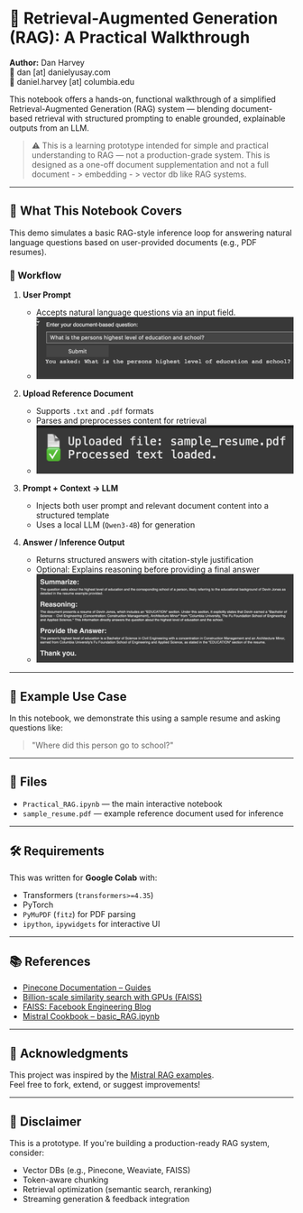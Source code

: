 # 🧠 Retrieval-Augmented Generation (RAG): A Practical Walkthrough

**Author:** Dan Harvey  
📧 dan [at] danielyusay.com  
📧 daniel.harvey [at] columbia.edu  

This notebook offers a hands-on, functional walkthrough of a simplified Retrieval-Augmented Generation (RAG) system — blending document-based retrieval with structured prompting to enable grounded, explainable outputs from an LLM.

> ⚠️ This is a learning prototype intended for simple and practical understanding to RAG — not a production-grade system. This is designed as a one-off document supplementation and not a full document - > embedding - > vector db like RAG systems.

---

## 🚀 What This Notebook Covers

This demo simulates a basic RAG-style inference loop for answering natural language questions based on user-provided documents (e.g., PDF resumes).

### 🔄 Workflow

1. **User Prompt**
   - Accepts natural language questions via an input field.
   - ![user question](./src/question.png)

2. **Upload Reference Document**  
   - Supports `.txt` and `.pdf` formats  
   - Parses and preprocesses content for retrieval
   - ![image of upload dialog](./src/upload.png)
     
3. **Prompt + Context → LLM**  
   - Injects both user prompt and relevant document content into a structured template  
   - Uses a local LLM (`Qwen3-4B`) for generation

4. **Answer / Inference Output**  
   - Returns structured answers with citation-style justification  
   - Optional: Explains reasoning before providing a final answer
   - ![inference](./src/results.png)

---

## 📌 Example Use Case

In this notebook, we demonstrate this using a sample resume and asking questions like:

> "Where did this person go to school?"

---

## 📂 Files

- `Practical_RAG.ipynb` — the main interactive notebook
- `sample_resume.pdf` — example reference document used for inference

---

## 🛠 Requirements

This was written for **Google Colab** with:
- Transformers (`transformers>=4.35`)
- PyTorch
- `PyMuPDF` (`fitz`) for PDF parsing
- `ipython`, `ipywidgets` for interactive UI

---

## 📚 References

- [Pinecone Documentation – Guides](https://docs.pinecone.io/guides/)
- [Billion-scale similarity search with GPUs (FAISS)](https://arxiv.org/abs/2005.11401)
- [FAISS: Facebook Engineering Blog](https://engineering.fb.com/2017/03/29/data-infrastructure/faiss-a-library-for-efficient-similarity-search/)
- [Mistral Cookbook – basic_RAG.ipynb](https://github.com/mistralai/cookbook/blob/main/mistral/rag/basic_RAG.ipynb)

---

## 🙏 Acknowledgments

This project was inspired by the [Mistral RAG examples](https://github.com/mistralai/cookbook).  
Feel free to fork, extend, or suggest improvements!

---

## 🧪 Disclaimer

This is a prototype. If you're building a production-ready RAG system, consider:
- Vector DBs (e.g., Pinecone, Weaviate, FAISS)
- Token-aware chunking
- Retrieval optimization (semantic search, reranking)
- Streaming generation & feedback integration



